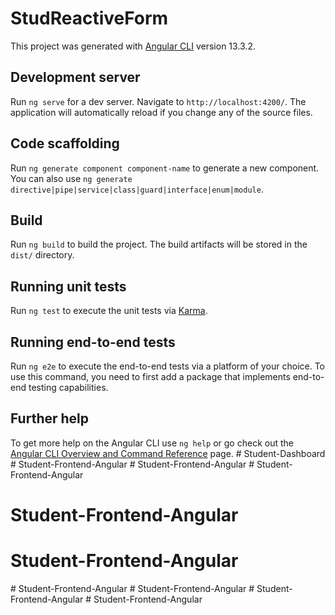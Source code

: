 # StudReactiveForm

This project was generated with [Angular CLI](https://github.com/angular/angular-cli) version 13.3.2.

## Development server

Run `ng serve` for a dev server. Navigate to `http://localhost:4200/`. The application will automatically reload if you change any of the source files.

## Code scaffolding

Run `ng generate component component-name` to generate a new component. You can also use `ng generate directive|pipe|service|class|guard|interface|enum|module`.

## Build

Run `ng build` to build the project. The build artifacts will be stored in the `dist/` directory.

## Running unit tests

Run `ng test` to execute the unit tests via [Karma](https://karma-runner.github.io).

## Running end-to-end tests

Run `ng e2e` to execute the end-to-end tests via a platform of your choice. To use this command, you need to first add a package that implements end-to-end testing capabilities.

## Further help

To get more help on the Angular CLI use `ng help` or go check out the [Angular CLI Overview and Command Reference](https://angular.io/cli) page.
#   S t u d e n t - D a s h b o a r d  
 #   S t u d e n t - F r o n t e n d - A n g u l a r  
 #   S t u d e n t - F r o n t e n d - A n g u l a r  
 # Student-Frontend-Angular
# Student-Frontend-Angular
# Student-Frontend-Angular
#   S t u d e n t - F r o n t e n d - A n g u l a r  
 #   S t u d e n t - F r o n t e n d - A n g u l a r  
 #   S t u d e n t - F r o n t e n d - A n g u l a r  
 #   S t u d e n t - F r o n t e n d - A n g u l a r  
 